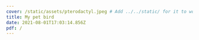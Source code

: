 ```yaml
---
cover: /static/assets/pterodactyl.jpeg # Add ../../static/ for it to work
title: My pet bird
date: 2021-08-01T17:03:14.856Z
pdf: /
---
```

